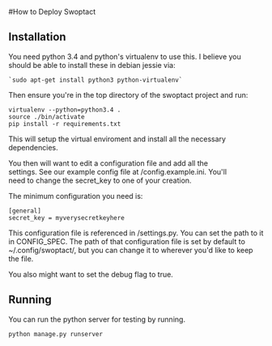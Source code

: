 #How to Deploy Swoptact

Installation
--------------------

You need python 3.4 and python's virtualenv to use this. I believe you  
should be able to install these in debian jessie via:  

    `sudo apt-get install python3 python-virtualenv`

Then ensure you're in the top directory of the swoptact project and run:  

    virtualenv --python=python3.4 .
    source ./bin/activate
    pip install -r requirements.txt

This will setup the virtual enviroment and install all the necessary  
dependencies.

You then will want to edit a configuration file and add all the  
settings.  See our example config file at /config.example.ini.  You'll  
need to change the secret_key to one of your creation.  

The minimum configuration you need is:  

    [general]
    secret_key = myverysecretkeyhere

This configuration file is referenced in /settings.py.  You can set
the path to it in CONFIG_SPEC.  The path of that configuration file is
set by default to ~/.config/swoptact/, but you can change it to
wherever you'd like to keep the file.

You also might want to set the debug flag to true. 

Running
--------------------
You can run the python server for testing by running.

    python manage.py runserver
